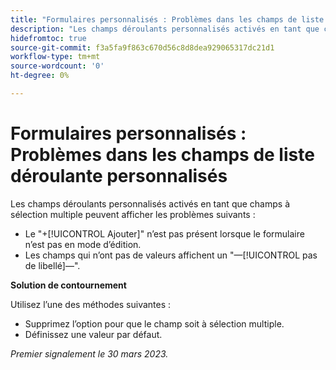 ```yaml
---
title: "Formulaires personnalisés : Problèmes dans les champs de liste déroulante personnalisés"
description: "Les champs déroulants personnalisés activés en tant que champs à sélection multiple peuvent afficher les problèmes."
hidefromtoc: true
source-git-commit: f3a5fa9f863c670d56c8d8dea929065317dc21d1
workflow-type: tm+mt
source-wordcount: '0'
ht-degree: 0%

---
```



# Formulaires personnalisés : Problèmes dans les champs de liste déroulante personnalisés

Les champs déroulants personnalisés activés en tant que champs à sélection multiple peuvent afficher les problèmes suivants :

* Le &quot;+[!UICONTROL Ajouter]&quot; n’est pas présent lorsque le formulaire n’est pas en mode d’édition.
* Les champs qui n’ont pas de valeurs affichent un &quot;—[!UICONTROL pas de libellé]—&quot;.

**Solution de contournement**

Utilisez l’une des méthodes suivantes :

* Supprimez l’option pour que le champ soit à sélection multiple.
* Définissez une valeur par défaut.

_Premier signalement le 30 mars 2023._

